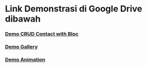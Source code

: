 # Link Demonstrasi di Google Drive dibawah

### [Demo CRUD Contact with Bloc](https://drive.google.com/file/d/1ktOWqcBo2EF6bEb0qXJ6uyTA86PTJ4ro/view?usp=sharing)

### [Demo Gallery](https://drive.google.com/file/d/1jjy1G7l7bkv0yC7k1BcMPbx07PH78zhs/view?usp=sharing)

### [Demo Animation](https://drive.google.com/file/d/1t0C7Zq3F3HehW0niartlA3YQdrcWX_uX/view?usp=sharing)